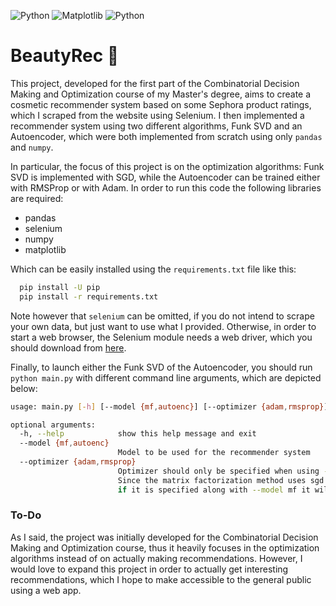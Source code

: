 ![Python](https://img.shields.io/badge/Python-3776AB?style=for-the-badge&logo=python&logoColor=white)
![Matplotlib](https://img.shields.io/badge/Matplotlib-008080?style=for-the-badge&logo=data%3Aimage%2Fpng%3Bbase64%2CiVBORw0KGgoAAAANSUhEUgAAADIAAAAyCAYAAAAeP4ixAAAKXUlEQVR42u1aBVRbSxPmubvz3N3d3d1dSELqLn9x6tRwd4cqGlxD8BYtTYq%2BUlecKPn%2BO3vezbnkkMoh9Ol3zub67nyzM7Ozu7H5DxZw2223nf%2FU259%2B8ML3M9Z95x6Y%2BbVLQN1Xzn61Xzp4bX72%2B6krH3jlnTe41875yxK47rrrLnryC9G8OSGpe%2BILt2JH90H0D2lgNBqh0%2BnYOd2jZ1N8kjsf%2B%2BDHaTY33XTBX4rEo69%2B%2BLrUM15VsaMLOoMBQhARrVYLIXR6A%2BhdO4%2Bolhvvf%2BK5vwKHM5789NeZQZnlOrVWh5GREezZvRv52TLo9XqLRHjQN4GZ5ZqH3v9O9KeyeO67KY7ZtcoREvbYsWPISAhH2VoptnmKcfTo0RMSIXAfI6tWaXj0k1%2Bm%2Fykk7n%2F7K0lhfasRHJTbmyFbNweDUfZAvBR7gkToaGtlBNRqNQYHB9m5wWBgxMZCQX2r4c6XP%2FzutJK4%2B%2Bk3Xkko2qoGh%2FqaKlR4TYaRI0AkDLESDETYobokjwlO5qbRaOicOf3w8LDFHuLqHLjqjgefPi0kLr%2F8tsudo9I6DZyAqpZm1HpPYiSMcfbQx4gxwh2RIIUiI9miaZH%2FUE8RSSGoTpfIlLarr776kgkn8tpvc7wP9fQz4Zob6tAZKGHCGzgS1CN8UcSuGZMICU%2F3qBAZ6ike9B7V%2FcJPMzwmlMSVtzzw4CZFo5ZvlEwlJ3IttNEiEwG%2BVIY6MiHNidQ1VCNNloihoSEQeLOjwr%2B3qaxRffUd990zYUS%2BXbQ2mcYAHqTRzs5O1PtOhjmRRr9J6OnpITMivzBpPlceie1HHZGc5oEjR46Y6qEiHGc%2BmeUeMyEkbrrj%2FrtTKpp14CEQoCg1CYPR9iYSI5zDd%2Fj%2Bii6OJPUaaZ%2B03dfXB1m5G3bBFe1qZySlriSCQiImbClv0lx78113Wp3Iyz9OWz2oNpmIKQpR6eU0X%2BIzhzk9OTwRGYySoL5KMcq0du%2FuRnn7AnTqnbjigsyCcFMdVIT%2BQm29MgG%2BctaqpNy9EIBsW9gzteWl2Btkx6IX6xWulOekjCJSXpWHdo0zfje6ILt6Ifbv30ffjlknwSMpdw%2B1bTUWNz%2F89Cvb2nab94Ywn2L%2BkBO8FEZh5Er0GUUkuzQQ3XBF67AzcovWY2BgYNQAad4r1KbtQ0%2B%2FYL2Qy3WxWqcHD3JSoQC8ne9U7sAOX4mJSHm4GwlHmmYOn1vjwvwjQ%2B5CKQ0ffi0mmNTmk5%2F8ssRqRFzDN1cLB7PkSBcU5G4iQUwmwR%2FzksKgibFnflLjJUVvby9LUZSqFlTvWoCmIw5QVOaP%2BkYI88Fzvl98qVVI2NraXhiTXzvAV0x2rSoSYX%2B1GKkJS0yRidfovn17ofCawoi0%2BktwYP9%2BJlxJeQY6tE5IyV%2BG%2Fv5%2BendMcyJFCa8jc6p6ODHOGzeRa29%2F6JHyli7w2FpdgqFmCdAmhU5lj9JNUpQWyUxk6FiYuRk94RL0RkjQuK2aaT1b7o2aXYtQXVNu7l9E1OK1gmv7ylvuemD8CeLL7365%2B3APeMjzomHkSOCPYlCJ0V0hQUqiB9M%2BCU1OnOvnAF2cPSoLZMwfcmsXYUu2Jz0%2FoTkJr6ntW5965YNxE3nik58X9g2pwaMsayUgJLJTzI5apT3yk6eiQlHIzKO%2BthodAWKUbwhCU3MdUkvnQrVTyfeaMGEkwaknxiRCbT%2FNTd6sELGmeWh0elN0qshyMpEwttpTMV2P7JSgrViM9I2%2BOHjwIGTha1Ec6o6M7DhskYWQ8ELzsegXwmfU9hMf%2FeQ2biJfzXIP4rWl0WhRI5spFNxERNg7g5wP5STPQlrKBgQ4T4PHGneoVCrk5MsRl5xlLiwRJDLC8YTImkh%2FOmXR6vETmeMex6fdNBbUyqZaJEL%2BYjrn7jdmizBz8veYMnUKps5fh1%2BciuGwOtWUwvP18gMsf00khen%2BpzPdgsZN5MvZ7rGaP5K6Xi7pq8qYCr1KzIpOKYKeCl1zvTHY9Bv2Vf2K6nQJtkTNwMolMyGRijF71kxUVVWjoaEJra2tVBeFYFOySEkljTX8NQULUhqdU9ufzHANtIZpBZhMS0umNYtpHO1SjoAEB2rs0JQjQkbCXKQkrkZJcR5atjcjekMyFi9bhoycdKxYsRQxoQG8%2BZyyab0vnjv%2B5PG5r8RLhc6ev8kBjTl2yN8wB5vjV6K4MBNKlYppkARQcRp3T4zA6ugwFnY3FW9CRlE6Ylc7oiAliYQ%2BZWd%2F%2FKOfncdN5MlPfpolDL811eXkuJyQPfwqoqnxLXnZmJO%2FAd6pyYwECZ1UnogtZZvR0liPwmW%2FoKwg%2B5TD7yPvfD1l%2FJnvo6%2B%2FS4PSiQavqMwULGhVwDMlifIr0jDTdFhlKJLKWE8gN3ItGr1EqFaUnNKAeNszr787biKX3nT%2F3XyKYkl7dF1QqYBP6nrmxOS4BCIU0RSGyPIIRmTX712o9%2BSIeEqhbG486RTl%2BrseeNDGCjg%2FMreqFwzgNT3mTJFSD4o0JAgVVasKCQfiEFgZQM%2FZvbykUAxH2kHuOQ1dnR0nTBpj8mt6aYXfxhrgUmmFpa43T%2BNJ87xA8ko51g8kI7QxGAcOHKB7bC5T6TONTYnzveZgd3f36UnjCS%2F%2FNGO5cGJFjY01sSLtCiErz0SKfjNidkehvbMdPOTZKegLF0ETJYLM1wE9x45ZnFg9%2F7W9q9WI2D741IsnmurSIGa%2BcrhBsR5pSEFyTyLqGurAg0J1se88aKPsoI6RIDNoKfnVmFPdmx98%2BmmrLj54JOXsPt7iA5HgjwQ6hpeHMSIbhzZAXisfNQBWlhbgQIiYrVAOREmQEeHJlCEE12Yn1%2FaZVl4Omr7C0nKQcC%2BEyNA1aTiinhHBFv0mZFZkjFr31XHH%2FJDFMMRJ2GzycKgIWYnhprqoLW4JarGNtXHtLXffkVrRrB1rgc4cRK6zqwtrs9cgdHsIV4IRlxlnGv15KLc3oT1AQr3Cyp4QCeS5GfwC3fAVtnfcYjMR%2BHLu8gRazrRMRLiybkA3F5FaWlrQ0NCAQ4cOwRzUg7kx3tBFi6CPEeFAqBi1ZUVgS6Yz3SNsJgo0dxYuYvOLz%2BQvFnDCHSsaS%2Bp9pNBz5iULWc5Ma6O8fuiy62693WYi8Y7UIZDfVjAPvyT0yRIR%2BlPh5mgUrJ2K3bt3g%2Bp%2B8afpLhNIgU9ZbrrSOTJtl8Es1PJRSzjqn%2BxGD6UyKqUSVOdc3%2FhtlE3YnA7c%2B8I7bySW1I1lTyQ079SnvPUWX7T16FW33n3%2F6d1b%2F%2BCnSdwG5oglv%2BAFJ80LBzuLm6ENrbqbnnr1%2FT9re%2Fp%2FtLU8YkG4k92e5ra41Xe%2B89V3f%2BofBp74%2FDd7btN%2FmDb%2FT5UIfeOfXnb4pidee8%2FmrwDbB556%2FDePyBr2Fw79yf2Fo3xHl%2FEbJ5%2F0C2zvvNnmL4bzyG%2Bm%2BCTtjCvcaqQ%2F0NA0lZ8O0znd457pf14aLL%2FjtY8%2FYnnUXxhn3vrkc0889onY4Utn74SvXf1Lv3byy3lN7BD88Hs%2FSK%2B444HjpR3%2F4f%2FSbJNbW%2F9zmAAAAABJRU5ErkJggg%3D%3D)
![Python](https://img.shields.io/badge/Selenium-43B02A?style=for-the-badge&logo=selenium&logoColor=white)

# BeautyRec :kiss:
This project, developed for the first part of the Combinatorial Decision Making and Optimization course of my Master's degree, aims to create a cosmetic recommender system based on some Sephora product ratings, which I scraped from the website using Selenium. I then implemented a recommender system using two different algorithms, Funk SVD and an Autoencoder, which were both implemented from scratch using only `pandas` and `numpy`. <br>

In particular, the focus of this project is on the optimization algorithms: Funk SVD is implemented with SGD, while the Autoencoder can be trained either with RMSProp or with Adam. In order to run this code the following libraries are required:
* pandas
* selenium
* numpy
* matplotlib

Which can be easily installed using the `requirements.txt` file like this:
```sh
  pip install -U pip
  pip install -r requirements.txt
  ```

Note however that `selenium` can be omitted, if you do not intend to scrape your own data, but just want to use what I provided. Otherwise, in order to start a web browser, the Selenium module needs a web driver, which you should download from [here](https://docs.seleniumhq.org/download/).

Finally, to launch either the Funk SVD of the Autoencoder, you should run `python main.py` with different command line arguments, which are depicted below:
```sh
usage: main.py [-h] [--model {mf,autoenc}] [--optimizer {adam,rmsprop}]

optional arguments:
  -h, --help            show this help message and exit
  --model {mf,autoenc}
                        Model to be used for the recommender system
  --optimizer {adam,rmsprop}
                        Optimizer should only be specified when using --model autoenc.
                        Since the matrix factorization method uses sgd by default,
                        if it is specified along with --model mf it will be ignored.
  ```

### To-Do
As I said, the project was initially developed for the Combinatorial Decision Making and Optimization course, thus it heavily focuses in the optimization algorithms instead of on actually making recommendations. However, I would love to expand this project in order to actually get interesting recommendations, which I hope to make accessible to the general public using a web app.
